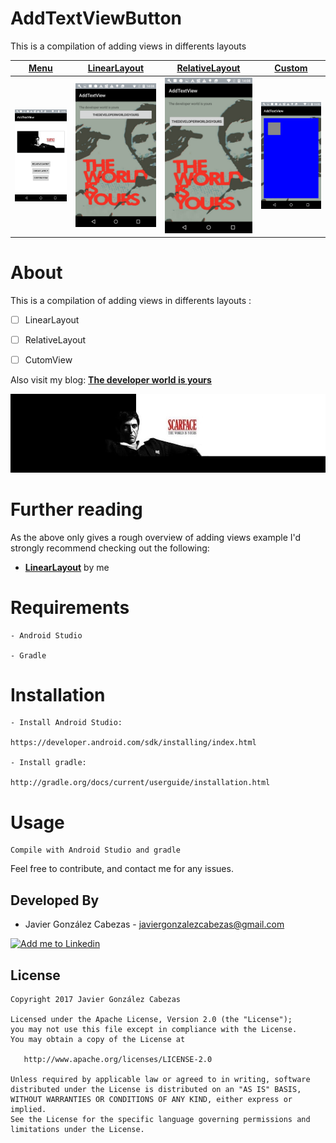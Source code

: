 # AddTextViewButton

This is a compilation of adding views in differents layouts

[Menu][menu] | [LinearLayout][linear] | [RelativeLayout][relative] | [Custom][custom]
--- | --- | --- | ---
![screenshot_menu] | ![screenshot_linear] | ![screenshot_relative] | ![screenshot_custom]
# About
  This is a compilation of adding views in differents layouts :
  
 - [ ] LinearLayout
 - [ ] RelativeLayout
 - [ ] CutomView 
 

Also visit my blog: **[The developer world is yours](http://thedeveloperworldisyours.com/)**


<a href="http://thedeveloperworldisyours.com/">
  <img alt="The developer world is yours" src="https://github.com/CabezasGonzalezJavier/AddTextViewButton/blob/master/TheDeveloperWordIsYours.png" />
</a>

# Further reading

  As the above only gives a rough overview of adding views example I'd strongly recommend checking out the following:
  * **[LinearLayout](http://thedeveloperworldisyours.com/android/add-a-textview-and-a-button-to-linear-layout-programmatically/#sthash.SvWmDS5M.dpbs)** by me

# Requirements

    - Android Studio

    - Gradle


# Installation

    - Install Android Studio:

    https://developer.android.com/sdk/installing/index.html

    - Install gradle:

    http://gradle.org/docs/current/userguide/installation.html

# Usage
    Compile with Android Studio and gradle


Feel free to contribute, and contact me for any issues.

Developed By
------------
* Javier González Cabezas - <javiergonzalezcabezas@gmail.com>

<a href="https://es.linkedin.com/in/javier-gonz%C3%A1lez-cabezas-8b4b2231">
  <img alt="Add me to Linkedin" src="https://github.com/JorgeCastilloPrz/EasyMVP/blob/master/art/linkedin.png" />
</a>

License
-------

    Copyright 2017 Javier González Cabezas

    Licensed under the Apache License, Version 2.0 (the "License");
    you may not use this file except in compliance with the License.
    You may obtain a copy of the License at

       http://www.apache.org/licenses/LICENSE-2.0

    Unless required by applicable law or agreed to in writing, software
    distributed under the License is distributed on an "AS IS" BASIS,
    WITHOUT WARRANTIES OR CONDITIONS OF ANY KIND, either express or implied.
    See the License for the specific language governing permissions and
    limitations under the License.
    
    
    
[menu]: https://github.com/CabezasGonzalezJavier/AddTextViewButton/blob/master/app/src/main/java/com/thedeveloperworldisyours/addtextview/MainActivity.java
[Linear]: https://github.com/CabezasGonzalezJavier/AddTextViewButton/blob/master/app/src/main/java/com/thedeveloperworldisyours/addtextview/LinearLayoutActivity.java
[relative]: https://github.com/CabezasGonzalezJavier/AddTextViewButton/blob/master/app/src/main/java/com/thedeveloperworldisyours/addtextview/RelativeLayoutActivity.java
[custom]: https://github.com/CabezasGonzalezJavier/AddTextViewButton/blob/master/app/src/main/java/com/thedeveloperworldisyours/addtextview/CustomViewActivity.java

[screenshot_menu]: https://github.com/CabezasGonzalezJavier/AddTextViewButton/blob/master/Screenshot_menu.png
[screenshot_linear]: https://github.com/CabezasGonzalezJavier/AddTextViewButton/blob/master/Screenshot_linear_layout.png
[screenshot_relative]: https://github.com/CabezasGonzalezJavier/AddTextViewButton/blob/master/Screenshot_relative_layout.png
[screenshot_custom]: https://github.com/CabezasGonzalezJavier/AddTextViewButton/blob/master/Screenshot_custom_view.png
